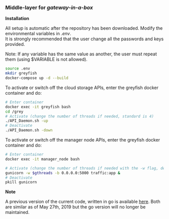 ### Middle-layer for *gateway-in-a-box*


**Installation**  

All setup is automatic after the repository has been downloaded. Modify the environmental variables in *.env*.  
It is strongly recommended that the user change all the passwords and keys provided.

Note: If any variable has the same value as another, the user must repeat them (using $VARIABLE is not allowed).



```bash
source .env
mkdir greyfish
docker-compose up -d --build
```

To activate or switch off the cloud storage APIs, enter the greyfish docker container and do:  

```bash
# Enter container
docker exec -it greyfish bash
cd /grey
# Activate (change the number of threads if needed, standard is 4)
./API_Daemon.sh -up
# Deactivate
./API_Daemon.sh -down
```


To activate or switch off the manager node APIs, enter the greyfish docker container and do:  

```bash
# Enter container
docker exec -it manager_node bash

# Activate (change the number of threads if needed with the -w flag, defined in .env)
gunicorn -w $gthreads -b 0.0.0.0:5000 traffic:app &
# Deactivate
pkill gunicorn
```

**Note**

A previous version of the current code, written in go is available [here](./manager_node/gocode). Both are similar as of May 27th, 2019 but the go version will no longer be maintained.
